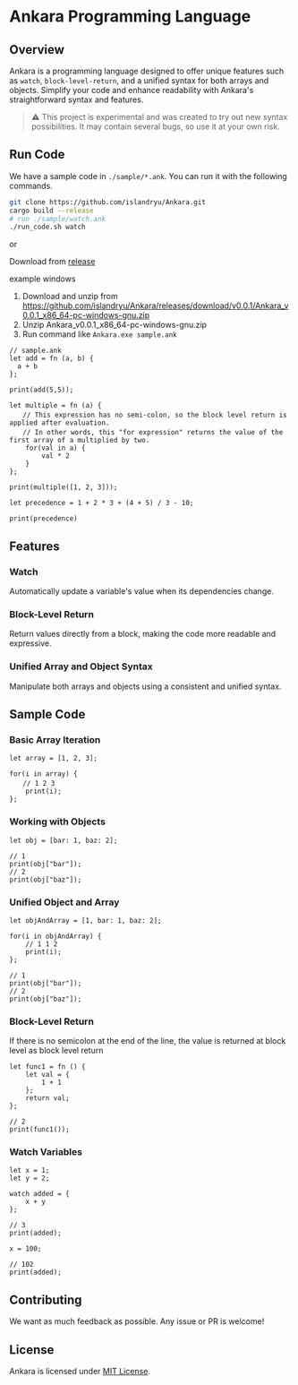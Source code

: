 # Ankara Programming Language

## Overview

Ankara is a programming language designed to offer unique features such as `watch`, `block-level-return`, and a unified syntax for both arrays and objects. Simplify your code and enhance readability with Ankara's straightforward syntax and features.

> :warning: This project is experimental and was created to try out new syntax possibilities. It may contain several bugs, so use it at your own risk.

## Run Code

We have a sample code in `./sample/*.ank`. You can run it with the following commands.

```bash
git clone https://github.com/islandryu/Ankara.git
cargo build --release
# run ./sample/watch.ank
./run_code.sh watch
```
or

Download from [release](https://github.com/islandryu/Ankara/releases/tag/v0.0.1)

example windows
1. Download and unzip from https://github.com/islandryu/Ankara/releases/download/v0.0.1/Ankara_v0.0.1_x86_64-pc-windows-gnu.zip
2. Unzip Ankara_v0.0.1_x86_64-pc-windows-gnu.zip
3. Run command like `Ankara.exe sample.ank`

```
// sample.ank
let add = fn (a, b) {
  a + b
};

print(add(5,5));

let multiple = fn (a) {
　　// This expression has no semi-colon, so the block level return is applied after evaluation.
　　// In other words, this "for expression" returns the value of the first array of a multiplied by two.
    for(val in a) {
        val * 2
    }
};

print(multiple([1, 2, 3]));

let precedence = 1 + 2 * 3 + (4 + 5) / 3 - 10;

print(precedence)
```

## Features

### Watch

Automatically update a variable's value when its dependencies change.

### Block-Level Return

Return values directly from a block, making the code more readable and expressive.

### Unified Array and Object Syntax

Manipulate both arrays and objects using a consistent and unified syntax.

## Sample Code

### Basic Array Iteration

```ankara
let array = [1, 2, 3];

for(i in array) {
　　// 1 2 3
    print(i);
};
```

### Working with Objects

```ankara
let obj = [bar: 1, baz: 2];

// 1
print(obj["bar"]);
// 2
print(obj["baz"]);
```

### Unified Object and Array

```ankara
let objAndArray = [1, bar: 1, baz: 2];

for(i in objAndArray) {
    // 1 1 2
    print(i);
};

// 1
print(obj["bar"]);
// 2
print(obj["baz"]);
```

### Block-Level Return
If there is no semicolon at the end of the line, the value is returned at block level as block level return
```ankara
let func1 = fn () {
    let val = {
        1 + 1
    };
    return val;
};

// 2
print(func1());
```

### Watch Variables

```ankara
let x = 1;
let y = 2;

watch added = {
    x + y
};

// 3
print(added);

x = 100;

// 102
print(added);
```

## Contributing

We want as much feedback as possible.
Any issue or PR is welcome!

## License

Ankara is licensed under [MIT License](#).
